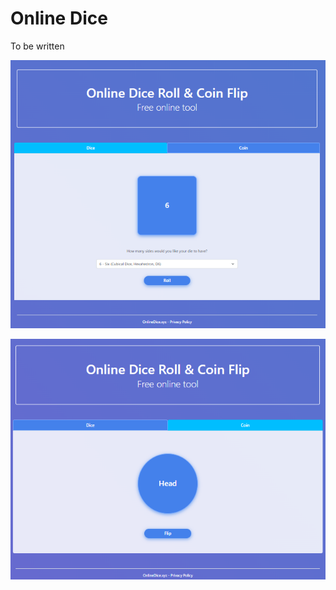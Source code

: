 <h1 align="left">Online Dice</h1>
<p align="left">To be written</p>
<p align="center">
  <img src="/readmefiles/site-dice.png">
</p>
<p align="center">
  <img src="/readmefiles/site-coin.png">
</p>

